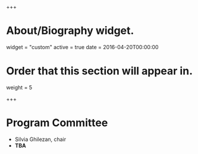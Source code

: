 +++
# About/Biography widget.
widget = "custom"
active = true
date = 2016-04-20T00:00:00

# Order that this section will appear in.
weight = 5

+++

# Program Committee
- Silvia Ghilezan, chair
- **TBA**
